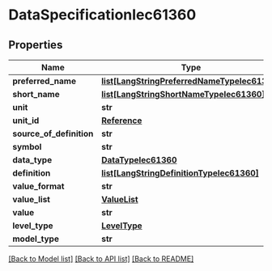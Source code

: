 # DataSpecificationIec61360

## Properties
Name | Type | Description | Notes
------------ | ------------- | ------------- | -------------
**preferred_name** | [**list[LangStringPreferredNameTypeIec61360]**](LangStringPreferredNameTypeIec61360.md) |  | 
**short_name** | [**list[LangStringShortNameTypeIec61360]**](LangStringShortNameTypeIec61360.md) |  | [optional] 
**unit** | **str** |  | [optional] 
**unit_id** | [**Reference**](Reference.md) |  | [optional] 
**source_of_definition** | **str** |  | [optional] 
**symbol** | **str** |  | [optional] 
**data_type** | [**DataTypeIec61360**](DataTypeIec61360.md) |  | [optional] 
**definition** | [**list[LangStringDefinitionTypeIec61360]**](LangStringDefinitionTypeIec61360.md) |  | [optional] 
**value_format** | **str** |  | [optional] 
**value_list** | [**ValueList**](ValueList.md) |  | [optional] 
**value** | **str** |  | [optional] 
**level_type** | [**LevelType**](LevelType.md) |  | [optional] 
**model_type** | **str** |  | [optional] 

[[Back to Model list]](../README.md#documentation-for-models) [[Back to API list]](../README.md#documentation-for-api-endpoints) [[Back to README]](../README.md)

